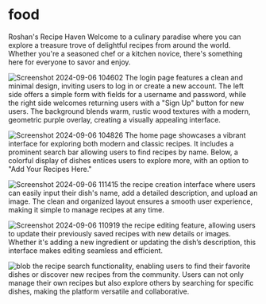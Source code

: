 # food

Roshan's Recipe Haven
Welcome to a culinary paradise where you can explore a treasure trove of delightful recipes from around the world. Whether you're a seasoned chef or a kitchen novice, there's something here for everyone to savor and enjoy.


![Screenshot 2024-09-06 104602](https://github.com/user-attachments/assets/cf0c333f-d8d6-4a52-8074-eabf2454002c)
The login page features a clean and minimal design, inviting users to log in or create a new account. The left side offers a simple form with fields for a username and password, while the right side welcomes returning users with a "Sign Up" button for new users. The background blends warm, rustic wood textures with a modern, geometric purple overlay, creating a visually appealing interface.


![Screenshot 2024-09-06 104826](https://github.com/user-attachments/assets/37418c7c-e22c-4dd0-b5b5-28e5b448c650)
The home page showcases a vibrant interface for exploring both modern and classic recipes. It includes a prominent search bar allowing users to find recipes by name. Below, a colorful display of dishes entices users to explore more, with an option to "Add Your Recipes Here." 


![Screenshot 2024-09-06 111415](https://github.com/user-attachments/assets/f79b1525-be33-476a-a61e-eec3c19b53aa)
the recipe creation interface where users can easily input their dish's name, add a detailed description, and upload an image. The clean and organized layout ensures a smooth user experience, making it simple to manage recipes at any time.


![Screenshot 2024-09-06 110919](https://github.com/user-attachments/assets/b6fbb2ce-ffb7-4747-aed5-a60d7592ede3)
 the recipe editing feature, allowing users to update their previously saved recipes with new details or images. Whether it's adding a new ingredient or updating the dish’s description, this interface makes editing seamless and efficient.


![blob](https://github.com/user-attachments/assets/bcf086c9-fad3-4e0b-b319-c1078d6822e4)
the recipe search functionality, enabling users to find their favorite dishes or discover new recipes from the community. Users can not only manage their own recipes but also explore others by searching for specific dishes, making the platform versatile and collaborative.


